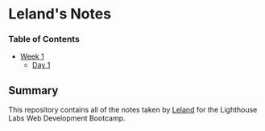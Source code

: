# Leland's Notes

### Table of Contents
* [Week 1](/Week_1)
  * [Day 1](/Week_1/Day_1)

## Summary

This repository contains all of the notes taken by [Leland](https://github.com/lmckibben) for the Lighthouse Labs Web Development Bootcamp.